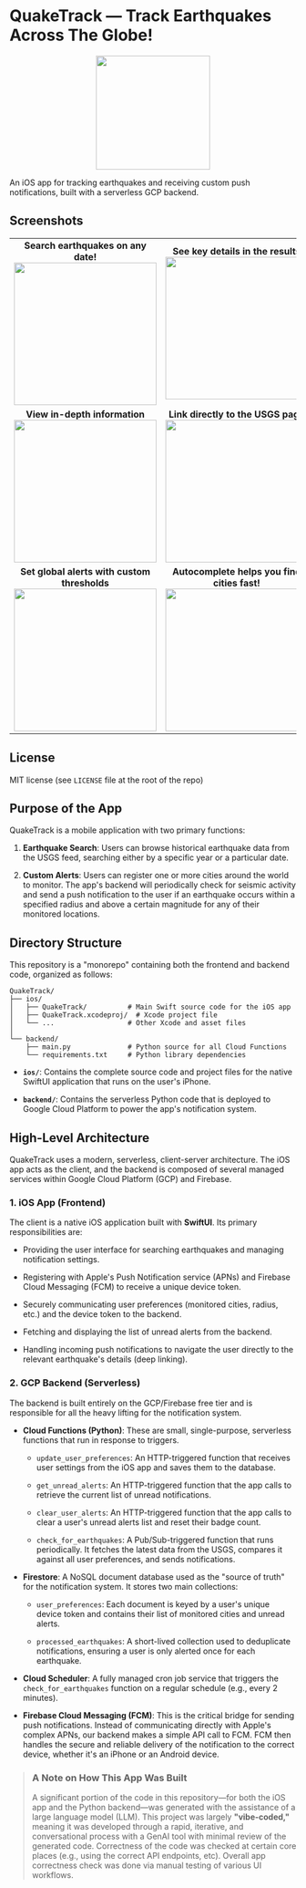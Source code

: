 # QuakeTrack — Track Earthquakes Across The Globe!

 <p align="center">
  <img
src="ios/QuakeTrack/Assets.xcassets/AppIcon.appiconset/QuakeTrack_seismic.png" width="200">
</p>

An iOS app for tracking earthquakes and receiving custom push notifications, built with a serverless GCP backend.

## Screenshots

<table>
  <tr>
    <td width="50%" align="center">
      <b>Search earthquakes on any date!</b><br>
      <img src=".github/screenshots/iphone11_pro_max/1.png" width="250">
    </td>
    <td width="50%" align="center">
      <b>See key details in the results</b><br>
      <img src=".github/screenshots/iphone11_pro_max/2.png" width="250">
    </td>
  </tr>
  <tr>
    <td width="50%" align="center">
      <b>View in-depth information</b><br>
      <img src=".github/screenshots/iphone11_pro_max/3.png" width="250">
    </td>
    <td width="50%" align="center">
      <b>Link directly to the USGS page</b><br>
      <img src=".github/screenshots/iphone11_pro_max/4.png" width="250">
    </td>
  </tr>
  <tr>
    <td width="50%" align="center">
      <b>Set global alerts with custom thresholds</b><br>
      <img src=".github/screenshots/iphone11_pro_max/6.png" width="250">
    </td>
    <td width="50%" align="center">
      <b>Autocomplete helps you find cities fast!</b><br>
      <img src=".github/screenshots/iphone11_pro_max/5.png" width="250">
    </td>
  </tr>
</table>

## License

MIT license (see `LICENSE` file at the root of the repo)

## Purpose of the App

QuakeTrack is a mobile application with two primary functions:

1. **Earthquake Search**: Users can browse historical earthquake data from the USGS feed, searching either by a specific year or a particular date.

2. **Custom Alerts**: Users can register one or more cities around the world to monitor. The app's backend will periodically check for seismic activity and send a push notification to the user if an earthquake occurs within a specified radius and above a certain magnitude for any of their monitored locations.

## Directory Structure

This repository is a "monorepo" containing both the frontend and backend code, organized as follows:

```
QuakeTrack/
├── ios/
│   ├── QuakeTrack/          # Main Swift source code for the iOS app
│   ├── QuakeTrack.xcodeproj/  # Xcode project file
│   └── ...                  # Other Xcode and asset files
│
└── backend/
    ├── main.py              # Python source for all Cloud Functions
    └── requirements.txt     # Python library dependencies
```

* **`ios/`**: Contains the complete source code and project files for the native SwiftUI application that runs on the user's iPhone.

* **`backend/`**: Contains the serverless Python code that is deployed to Google Cloud Platform to power the app's notification system.

## High-Level Architecture

QuakeTrack uses a modern, serverless, client-server architecture. The iOS app acts as the client, and the backend is composed of several managed services within Google Cloud Platform (GCP) and Firebase.

### **1. iOS App (Frontend)**

The client is a native iOS application built with **SwiftUI**. Its primary responsibilities are:

* Providing the user interface for searching earthquakes and managing notification settings.

* Registering with Apple's Push Notification service (APNs) and Firebase Cloud Messaging (FCM) to receive a unique device token.

* Securely communicating user preferences (monitored cities, radius, etc.) and the device token to the backend.

* Fetching and displaying the list of unread alerts from the backend.

* Handling incoming push notifications to navigate the user directly to the relevant earthquake's details (deep linking).

### **2. GCP Backend (Serverless)**

The backend is built entirely on the GCP/Firebase free tier and is responsible for all the heavy lifting for the notification system.

* **Cloud Functions (Python)**: These are small, single-purpose, serverless functions that run in response to triggers.

  * `update_user_preferences`: An HTTP-triggered function that receives user settings from the iOS app and saves them to the database.

  * `get_unread_alerts`: An HTTP-triggered function that the app calls to retrieve the current list of unread notifications.

  * `clear_user_alerts`: An HTTP-triggered function that the app calls to clear a user's unread alerts list and reset their badge count.

  * `check_for_earthquakes`: A Pub/Sub-triggered function that runs periodically. It fetches the latest data from the USGS, compares it against all user preferences, and sends notifications.

* **Firestore**: A NoSQL document database used as the "source of truth" for the notification system. It stores two main collections:

  * `user_preferences`: Each document is keyed by a user's unique device token and contains their list of monitored cities and unread alerts.

  * `processed_earthquakes`: A short-lived collection used to deduplicate notifications, ensuring a user is only alerted once for each earthquake.

* **Cloud Scheduler**: A fully managed cron job service that triggers the `check_for_earthquakes` function on a regular schedule (e.g., every 2 minutes).

* **Firebase Cloud Messaging (FCM)**: This is the critical bridge for sending push notifications. Instead of communicating directly with Apple's complex APNs, our backend makes a simple API call to FCM. FCM then handles the secure and reliable delivery of the notification to the correct device, whether it's an iPhone or an Android device.


> ### **A Note on How This App Was Built**
>
> A significant portion of the code in this repository—for both the iOS app and the Python backend—was generated with the assistance of a large language model (LLM). This project was largely **"vibe-coded,"** meaning it was developed through a rapid, iterative, and conversational process with a GenAI tool with minimal review of the generated code. Correctness of the code was checked at certain core places (e.g., using the correct API endpoints, etc). Overall app correctness check was done via manual testing of various UI workflows.


